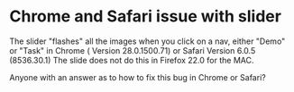 <h1> Chrome and Safari issue with slider</h1>

<p> The slider "flashes" all the images when you click on a nav, either "Demo" or "Task" in Chrome ( Version 28.0.1500.71) or Safari Version 6.0.5 (8536.30.1)
The slide does not do this in Firefox 22.0 for the MAC. </p>

<p>Anyone with an answer as to how to fix this bug in Chrome or Safari? </p>
